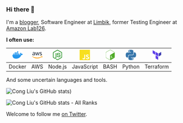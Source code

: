 ### Hi there 👋

I'm a [blogger](https://mrcongliu.com), Software Engineer at [Limbik](https://www.limbik.com/), former Testing Engineer at [Amazon Lab126](https://en.wikipedia.org/wiki/Amazon_Lab126).

**I often use:**  

| <img height="28" src="https://github.com/mrcongliu/mrcongliu/raw/master/assets/img/docker.svg">  | <img height="28" src="https://github.com/mrcongliu/mrcongliu/raw/master/assets/img/aws.svg"> | <img height="28" src="https://github.com/mrcongliu/mrcongliu/raw/master/assets/img/nodedotjs.svg"> | <img height="28" src="https://github.com/mrcongliu/mrcongliu/raw/master/assets/img/javascript.svg"> | <img height="28" src="https://github.com/mrcongliu/mrcongliu/raw/master/assets/img/gnubash.svg"> | <img height="28" src="https://github.com/mrcongliu/mrcongliu/raw/master/assets/img/python.svg"> | <img height="28" src="https://github.com/mrcongliu/mrcongliu/raw/master/assets/img/terraform.svg"> |
| :---------------: | :---------------: | :---------------: | :---------------: | :---------------: | :---------------: | :---------------: |
| Docker  | AWS | Node.js | JavaScript | BASH | Python | Terraform |



And some uncertain languages and tools.

![Cong Liu's GitHub stats](https://github-readme-stats.vercel.app/api?username=mrcongliu&theme=gruvbox&show_icons=true&cache_seconds=7200&hide=prs,issues))

![Cong Liu's GitHub stats - All Ranks](https://github-profile-trophy.vercel.app/?username=mrcongliu&theme=gruvbox&column=7&margin-w=15&margin-h=15&title=AllSuperRank,MultiLanguage,Stars,Commits,Follower,Issues,PullRequest)

Welcome to follow me [on Twitter](https://twitter.com/mrcongliu).

<!--
**mrcongliu/mrcongliu** is a ✨ _special_ ✨ repository because its `README.md` (this file) appears on your GitHub profile.

Here are some ideas to get you started:

- 🔭 I’m currently working on ...
- 🌱 I’m currently learning ...
- 👯 I’m looking to collaborate on ...
- 🤔 I’m looking for help with ...
- 💬 Ask me about ...
- 📫 How to reach me: ...
- 😄 Pronouns: ...
- ⚡ Fun fact: ...
-->
